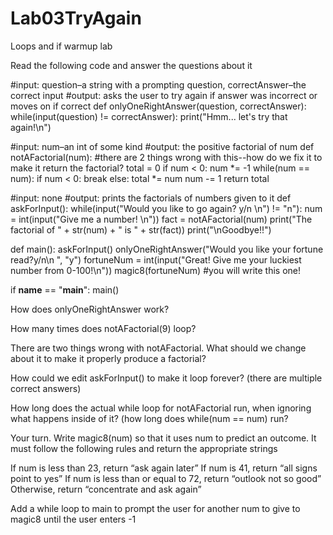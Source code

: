 # Lab03TryAgain
Loops and if warmup lab

Read the following code and answer the questions about it

#input: question–a string with a prompting question, correctAnswer–the correct input
#output: asks the user to try again if answer was incorrect or moves on if correct
def onlyOneRightAnswer(question, correctAnswer):
    while(input(question) != correctAnswer):
        print("Hmm... let's try that again!\n")

#input: num–an int of some kind
#output: the positive factorial of num
def notAFactorial(num): #there are 2 things wrong with this--how do we fix it to make it return the factorial?
    total = 0
    if num < 0:
        num *= -1
    while(num == num):
        if num < 0:
            break
        else:
            total *= num
            num -= 1
    return total

#input: none
#output: prints the factorials of numbers given to it
def askForInput():
    while(input("Would you like to go again? y/n \n") != "n"):
        num = int(input("Give me a number! \n"))
        fact = notAFactorial(num)
        print("The factorial of " + str(num) + " is " + str(fact))
    print("\nGoodbye!!")

def main():
    askForInput()
    onlyOneRightAnswer("Would you like your fortune read?y/n\n ", "y")
    fortuneNum = int(input("Great! Give me your luckiest number from 0-100!\n"))
    magic8(fortuneNum) #you will write this one!


if __name__ == "__main__":
    main()



How does onlyOneRightAnswer work?

How many times does notAFactorial(9) loop?

There are two things wrong with notAFactorial. What should we change about it to make it properly produce a factorial?

How could we edit askForInput() to make it loop forever? (there are multiple correct answers)

How long does the actual while loop for notAFactorial run, when ignoring what happens inside of it? (how long does while(num == num) run?

Your turn. Write magic8(num) so that it uses num to predict an outcome. It must follow the following rules and return the appropriate strings

If num is less than 23, return “ask again later”
If num is 41, return “all signs point to yes”
If num is less than or equal to 72, return “outlook not so good”
Otherwise, return “concentrate and ask again”

Add a while loop to main to prompt the user for another num to give to magic8 until the user enters -1
